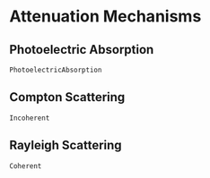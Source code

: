 # Attenuation Mechanisms

## Photoelectric Absorption
```@docs
PhotoelectricAbsorption
```

## Compton Scattering
```@docs
Incoherent
```

## Rayleigh Scattering
```@docs
Coherent
```
